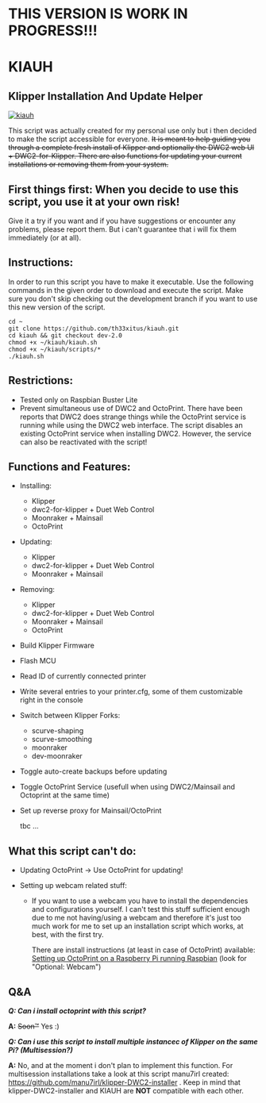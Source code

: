 # THIS VERSION IS WORK IN PROGRESS!!!

# KIAUH

## Klipper Installation And Update Helper

[![kiauh](https://abload.de/img/mobaxterm_personal_207mk20.png)](https://abload.de/image.php?img=mobaxterm_personal_207mk20.png)

This script was actually created for my personal use only but i then decided to make the script accessible for everyone.
~~It is meant to help guiding you through a complete fresh install of Klipper and optionally the DWC2 web UI + DWC2-for-Klipper.
There are also functions for updating your current installations or removing them from your system.~~

## First things first: When you decide to use this script, you use it at your own risk!

Give it a try if you want and if you have suggestions or encounter any problems, please report them. But i can't guarantee that i will fix them immediately (or at all).

## Instructions:

In order to run this script you have to make it executable. Use the following commands in the given order to download and execute the script.
Make sure you don't skip checking out the development branch if you want to use this new version of the script.

```
cd ~
git clone https://github.com/th33xitus/kiauh.git
cd kiauh && git checkout dev-2.0
chmod +x ~/kiauh/kiauh.sh
chmod +x ~/kiauh/scripts/*
./kiauh.sh
```

## Restrictions:

- Tested only on Raspbian Buster Lite
- Prevent simultaneous use of DWC2 and OctoPrint. There have been reports that DWC2 does strange things while the OctoPrint service is running while using the DWC2 web interface. The script disables an existing OctoPrint service when installing DWC2. However, the service can also be reactivated with the script!

## Functions and Features:

- Installing:
  - Klipper
  - dwc2-for-klipper + Duet Web Control
  - Moonraker + Mainsail
  - OctoPrint
- Updating:
  - Klipper
  - dwc2-for-klipper + Duet Web Control
  - Moonraker + Mainsail
- Removing:

  - Klipper
  - dwc2-for-klipper + Duet Web Control
  - Moonraker + Mainsail
  - OctoPrint

- Build Klipper Firmware
- Flash MCU
- Read ID of currently connected printer
- Write several entries to your printer.cfg, some of them customizable right in the console
- Switch between Klipper Forks:
  - scurve-shaping
  - scurve-smoothing
  - moonraker
  - dev-moonraker
- Toggle auto-create backups before updating
- Toggle OctoPrint Service (usefull when using DWC2/Mainsail and Octoprint at the same time)

- Set up reverse proxy for Mainsail/OctoPrint
  
  tbc ...

## What this script can't do:

- Updating OctoPrint -> Use OctoPrint for updating!
- Setting up webcam related stuff:

  - If you want to use a webcam you have to install the dependencies and configurations yourself. I can't test this stuff sufficient enough due to me not having/using a webcam and therefore it's just too much work for me to set up an installation script which works, at best, with the first try.

    There are install instructions (at least in case of OctoPrint) available:
    [Setting up OctoPrint on a Raspberry Pi running Raspbian](https://community.octoprint.org/t/setting-up-octoprint-on-a-raspberry-pi-running-raspbian/2337)
    (look for "Optional: Webcam")

## Q&A

**_Q: Can i install octoprint with this script?_**

**A:** ~~Soon™~~ Yes :)

**_Q: Can i use this script to install multiple instancec of Klipper on the same Pi? (Multisession?)_**

**A:** No, and at the moment i don't plan to implement this function. For multisession installations take a look at this script manu7irl created: https://github.com/manu7irl/klipper-DWC2-installer . Keep in mind that klipper-DWC2-installer and KIAUH are **NOT** compatible with each other.
